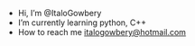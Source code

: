 - Hi, I’m @ItaloGowbery
- I’m currently learning python, C++
- How to reach me italogowbery@hotmail.com

<!---
ItaloGowbery/ItaloGowbery is a ✨ special ✨ repository because its `README.md` (this file) appears on your GitHub profile.
You can click the Preview link to take a look at your changes.
--->
